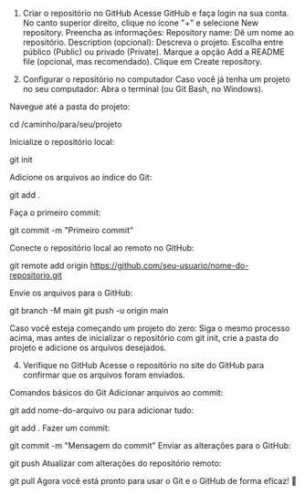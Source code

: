
1. Criar o repositório no GitHub
Acesse GitHub e faça login na sua conta.
No canto superior direito, clique no ícone "+" e selecione New repository.
Preencha as informações:
Repository name: Dê um nome ao repositório.
Description (opcional): Descreva o projeto.
Escolha entre público (Public) ou privado (Private).
Marque a opção Add a README file (opcional, mas recomendado).
Clique em Create repository.

3. Configurar o repositório no computador
Caso você já tenha um projeto no seu computador:
Abra o terminal (ou Git Bash, no Windows).

Navegue até a pasta do projeto:

cd /caminho/para/seu/projeto

Inicialize o repositório local:

git init

Adicione os arquivos ao índice do Git:

git add .

Faça o primeiro commit:

git commit -m "Primeiro commit"

Conecte o repositório local ao remoto no GitHub:

git remote add origin https://github.com/seu-usuario/nome-do-repositorio.git

Envie os arquivos para o GitHub:

git branch -M main
git push -u origin main

Caso você esteja começando um projeto do zero:
Siga o mesmo processo acima, mas antes de inicializar o repositório com git init, crie a pasta do projeto e adicione os arquivos desejados.

4. Verifique no GitHub
Acesse o repositório no site do GitHub para confirmar que os arquivos foram enviados.

Comandos básicos do Git
Adicionar arquivos ao commit:

git add nome-do-arquivo
ou para adicionar tudo:

git add .
Fazer um commit:

git commit -m "Mensagem do commit"
Enviar as alterações para o GitHub:

git push
Atualizar com alterações do repositório remoto:

git pull
Agora você está pronto para usar o Git e o GitHub de forma eficaz! 🎉
